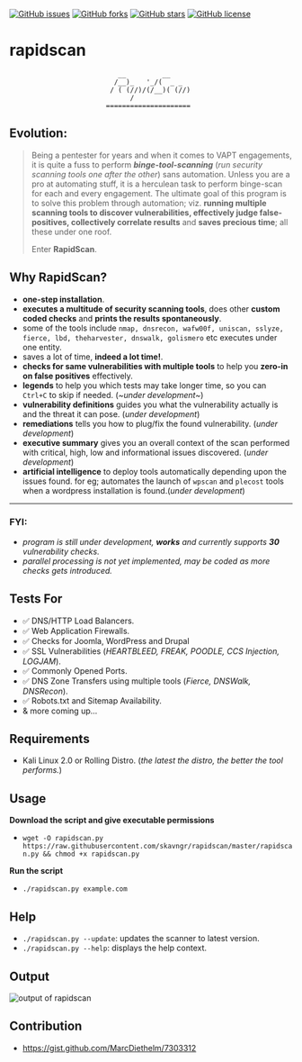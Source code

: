 [![GitHub issues](https://img.shields.io/github/issues/skavngr/rapidscan.svg)](https://github.com/skavngr/rapidscan/issues)
[![GitHub forks](https://img.shields.io/github/forks/skavngr/rapidscan.svg)](https://github.com/skavngr/rapidscan/network)
[![GitHub stars](https://img.shields.io/github/stars/skavngr/rapidscan.svg)](https://github.com/skavngr/rapidscan/stargazers)
[![GitHub license](https://img.shields.io/github/license/skavngr/rapidscan.svg)](https://github.com/skavngr/rapidscan/blob/master/LICENSE)

# rapidscan 

                               __         __
                              /__)_   '_/(  _ _
                             / ( (//)/(/__)( (//)
                                  /
                            =====================
                            
## Evolution:
> Being a pentester for years and when it comes to VAPT engagements, it is quite a fuss to perform _**binge-tool-scanning**_ (_run security scanning tools one after the other_) sans automation. Unless you are a pro at automating stuff, it is a herculean task to perform binge-scan for each and every engagement. The ultimate goal of this program is to solve this problem through automation; viz. **running multiple scanning tools to discover vulnerabilities, effectively judge false-positives, collectively correlate results** and **saves precious time**; all these under one roof.<p>Enter **RapidScan**.

## Why RapidScan?
- **one-step installation**.
- **executes a multitude of security scanning tools**, does other **custom coded checks** and **prints the results spontaneously**.
- some of the tools include `nmap, dnsrecon, wafw00f, uniscan, sslyze, fierce, lbd, theharvester, dnswalk, golismero` etc executes under one entity.
- saves a lot of time, **indeed a lot time!**.
- **checks for same vulnerabilities with multiple tools** to help you **zero-in on false positives** effectively.
- **legends** to help you which tests may take longer time, so you can `Ctrl+C` to skip if needed. (_~under development~_)
- **vulnerability definitions** guides you what the vulnerability actually is and the threat it can pose. (_under development_)
- **remediations** tells you how to plug/fix the found vulnerability. (_under development_)
- **executive summary** gives you an overall context of the scan performed with critical, high, low and informational issues discovered. (_under development_)
- **artificial intelligence** to deploy tools automatically depending upon the issues found. for eg; automates the launch of `wpscan` and `plecost` tools when a wordpress installation is found.(_under development_)

---
### FYI:
- _program is still under development, **works** and currently supports **30** vulnerability checks._
- _parallel processing is not yet implemented, may be coded as more checks gets introduced._

## Tests For
- :white_check_mark: DNS/HTTP Load Balancers.
- :white_check_mark: Web Application Firewalls.
- :white_check_mark: Checks for Joomla, WordPress and Drupal
- :white_check_mark: SSL Vulnerabilities (_HEARTBLEED, FREAK, POODLE, CCS Injection, LOGJAM_).
- :white_check_mark: Commonly Opened Ports.
- :white_check_mark: DNS Zone Transfers using multiple tools (_Fierce, DNSWalk, DNSRecon_).
- :white_check_mark: Robots.txt and Sitemap Availability.
- & more coming up...

## Requirements
- Kali Linux 2.0 or Rolling Distro. (_the latest the distro, the better the tool performs._)

## Usage
**Download the script and give executable permissions**
- `wget -O rapidscan.py https://raw.githubusercontent.com/skavngr/rapidscan/master/rapidscan.py && chmod +x rapidscan.py`

**Run the script**
- `./rapidscan.py example.com`

## Help
- `./rapidscan.py --update`: updates the scanner to latest version.
- `./rapidscan.py --help`:   displays the help context.

## Output

![output of rapidscan](https://github.com/skavngr/rapidscan/blob/master/splashscreen_rapidscan.PNG)

## Contribution
- https://gist.github.com/MarcDiethelm/7303312

